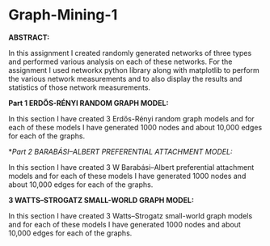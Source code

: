 # Graph-Mining-1

**ABSTRACT:**

In this assignment I created randomly generated networks of three
types and performed various analysis on each of these networks.
For the assignment I used networkx python library along with matplotlib to perform the various network measurements and to also
display the results and statistics of those network measurements.

**Part 1 ERDŐS-RÉNYI RANDOM GRAPH MODEL:**

In this section I have created 3 Erdős-Rényi random graph models
and for each of these models I have generated 1000 nodes and about
10,000 edges for each of the graphs.

**Part 2 BARABÁSI–ALBERT PREFERENTIAL ATTACHMENT MODEL:*

In this section I have created 3 W Barabási–Albert preferential
attachment models and for each of these models I have generated
1000 nodes and about 10,000 edges for each of the graphs.

**3 WATTS–STROGATZ SMALL-WORLD GRAPH MODEL:**

In this section I have created 3 Watts–Strogatz small-world
graph models and for each of these models I have generated
1000 nodes and about 10,000 edges for each of the graphs.
